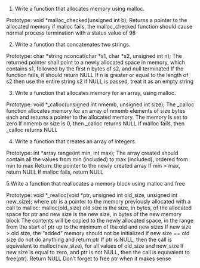1. Write a function that allocates memory using malloc.

Prototype: void *malloc_checked(unsigned int b);
Returns a pointer to the allocated memory
if malloc fails, the malloc_checked function should cause normal 
process termination with a status value of 98

2. Write a function that concatenates two strings.

Prototype: char *string nconcat(char *s1, char *s2, unsigned int n);
The returned pointer shall point to a newly allocated space in memory, which contains s1, 
followed by the first n bytes of s2, and null terminated
If the function fails, it should return NULL
If n is greater or equal to the length of s2 then use the entire string s2
if NULL is passed, treat it as an empty string

3. Write a function that allocates memory for an array, using malloc.

Prototype: void *_calloc(unsigned int nmemb, unsigned int size);
The _calloc function allocates memory for an array of nmemb elements of size bytes each and 
returns a pointer to the allocated memory.
The memory is set to zero
If nmemb or size is 0, then _calloc returns NULL
If malloc fails, then _calloc returns NULL

4. Write a function that creates an array of integers.

Prototype: int *array range(int min, int max);
The array created should contain all the values from min (included) to max (included), 
ordered from min to max
Return: the pointer to the newly created array
If min > max, return NULL
If malloc fails, return NULL

5.Write a function that reallocates a memory block using malloc and free

Prototype: void *_realloc(void *ptr, unsigned int old_size, unsigned int new_size);
where ptr is a pointer to the memory previously allocated with a call to malloc: malloc(old_size)
old size is the size, in bytes, of the allocated space for ptr
and new size is the new size, in bytes of the new memory block
The contents will be copied to the newly allocated space, in the range from the start of ptr up to the minimum of the old and new sizes
If new size > old size, the “added” memory should not be initialized
If new size == old size do not do anything and return ptr
If ptr is NULL, then the call is equivalent to malloc(new_size), for all values of old_size and new_size
If new size is equal to zero, and ptr is not NULL, then the call is equivalent to free(ptr). Return NULL
Don’t forget to free ptr when it makes sense
